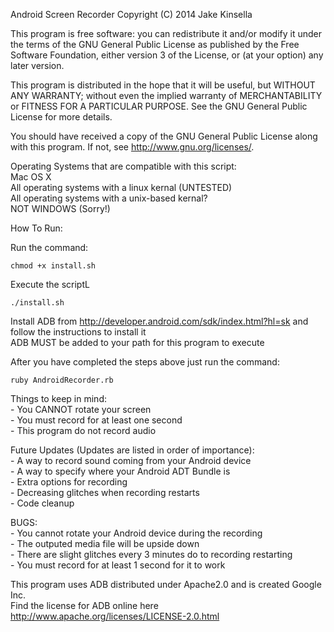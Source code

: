 Android Screen Recorder
Copyright (C) 2014  Jake Kinsella

This program is free software: you can redistribute it and/or modify
it under the terms of the GNU General Public License as published by
the Free Software Foundation, either version 3 of the License, or
(at your option) any later version.

This program is distributed in the hope that it will be useful,
but WITHOUT ANY WARRANTY; without even the implied warranty of
MERCHANTABILITY or FITNESS FOR A PARTICULAR PURPOSE.  See the
GNU General Public License for more details.

You should have received a copy of the GNU General Public License
along with this program.  If not, see <http://www.gnu.org/licenses/>.
    

Operating Systems that are compatible with this script:  
Mac OS X  
All operating systems with a linux kernal (UNTESTED)  
All operating systems with a unix-based kernal?  
NOT WINDOWS (Sorry!)

How To Run:  

Run the command:
```
chmod +x install.sh
```

Execute the scriptL
```
./install.sh
```
  
Install ADB from http://developer.android.com/sdk/index.html?hl=sk and follow the instructions to install it  
ADB MUST be added to your path for this program to execute  

After you have completed the steps above just run the command:  
```
ruby AndroidRecorder.rb
```

Things to keep in mind:  
	- You CANNOT rotate your screen  
	- You must record for at least one second  
	- This program do not record audio  

Future Updates (Updates are listed in order of importance):  
	- A way to record sound coming from your Android device  
	- A way to specify where your Android ADT Bundle is  
	- Extra options for recording  
	- Decreasing glitches when recording restarts  
	- Code cleanup  


BUGS:  
	- You cannot rotate your Android device during the recording  
	- The outputed media file will be upside down  
	- There are slight glitches every 3 minutes do to recording restarting  
	- You must record for at least 1 second for it to work  

This program uses ADB distributed under Apache2.0 and is created Google Inc.  
Find the license for ADB online here http://www.apache.org/licenses/LICENSE-2.0.html  